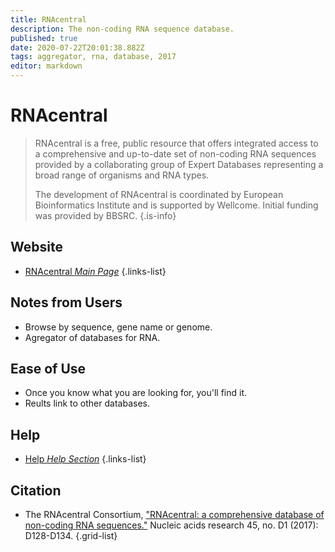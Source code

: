 ```yaml
---
title: RNAcentral
description: The non-coding RNA sequence database.
published: true
date: 2020-07-22T20:01:38.882Z
tags: aggregator, rna, database, 2017
editor: markdown
---
```


# RNAcentral

> RNAcentral is a free, public resource that offers integrated access to a comprehensive and up-to-date set of non-coding RNA sequences provided by a collaborating group of Expert Databases representing a broad range of organisms and RNA types.
> 
> The development of RNAcentral is coordinated by European Bioinformatics Institute and is supported by Wellcome. Initial funding was provided by BBSRC.
{.is-info}

## Website 

- [RNAcentral *Main Page*](https://rnacentral.org/)
 {.links-list}

## Notes from Users

- Browse by sequence, gene name or genome.
- Agregator of databases for RNA.

## Ease of Use

- Once you know what you are looking for, you'll find it.
- Reults link to other databases.

## Help

- [Help *Help Section*](https://rnacentral.org/help)
{.links-list}

## Citation 

- The RNAcentral Consortium, ["RNAcentral: a comprehensive database of non-coding RNA sequences."](https://academic.oup.com/nar/article/45/D1/D128/2333921) Nucleic acids research 45, no. D1 (2017): D128-D134.
{.grid-list}